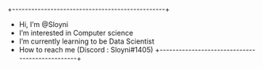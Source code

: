 +------------------------------------------------+
- Hi, I’m @Sloyni
- I’m interested in Computer science
- I’m currently learning to be Data Scientist
- How to reach me (Discord : Sloyni#1405)
+------------------------------------------------+

